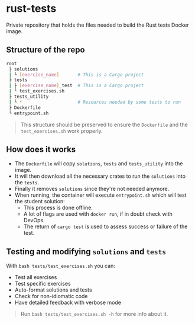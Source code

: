 # rust-tests

Private repository that holds the files needed to build the Rust tests Docker image.

## Structure of the repo
```bash
root
 ├ solutions
 | └ [exercise_name]       # This is a Cargo project
 ├ tests
 | ├ [exercise_name]_test  # This is a Cargo project
 | └ test_exercises.sh
 ├ tests_utility
 | └ *                     # Resources needed by some tests to run
 ├ Dockerfile
 └ entrypoint.sh
```

> This structure should be preserved to ensure the `Dockerfile` and the `test_exercises.sh` work properly.

## How does it works
- The `Dockerfile` will copy `solutions`, `tests` and `tests_utility` into the image.
- It will then download all the necessary crates to run the `solutions` into the `tests`.
- Finally it removes `solutions` since they're not needed anymore.
- When running, the container will execute `entrypoint.sh` which will test the student solution:
   - This process is done offline.
   - A lot of flags are used with `docker run`, if in doubt check with DevOps.
   - The return of `cargo test` is used to assess success or failure of the test.

## Testing and modifying `solutions` and `tests`
With `bash tests/test_exercises.sh` you can:
- Test all exercises
- Test specific exercises
- Auto-format solutions and tests
- Check for non-idiomatic code
- Have detailed feedback with verbose mode

> Run `bash tests/test_exercises.sh -h` for more info about it.
> 